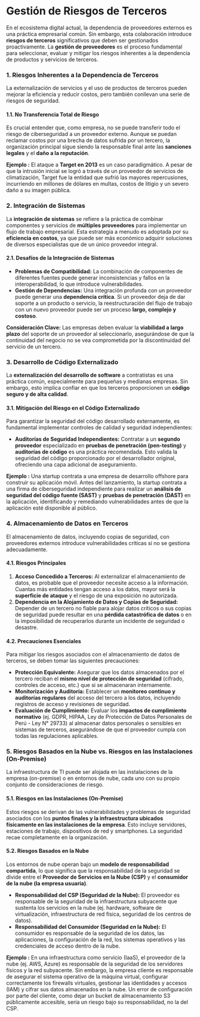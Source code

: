 # Gestión de Riesgos de Terceros

En el ecosistema digital actual, la dependencia de proveedores externos es una práctica empresarial común. Sin embargo, esta colaboración introduce **riesgos de terceros** significativos que deben ser gestionados proactivamente. La **gestión de proveedores** es el proceso fundamental para seleccionar, evaluar y mitigar los riesgos inherentes a la dependencia de productos y servicios de terceros.

### 1. Riesgos Inherentes a la Dependencia de Terceros

La externalización de servicios y el uso de productos de terceros pueden mejorar la eficiencia y reducir costos, pero también conllevan una serie de riesgos de seguridad.

#### 1.1. No Transferencia Total de Riesgo

Es crucial entender que, como empresa, no se puede transferir todo el riesgo de ciberseguridad a un proveedor externo. Aunque se puedan reclamar costos por una brecha de datos sufrida por un tercero, la organización principal sigue siendo la responsable final ante las **sanciones legales** y el **daño a la reputación**.

**Ejemplo :** El ataque a **Target en 2013** es un caso paradigmático. A pesar de que la intrusión inicial se logró a través de un proveedor de servicios de climatización, Target fue la entidad que sufrió las mayores repercusiones, incurriendo en millones de dólares en multas, costos de litigio y un severo daño a su imagen pública.

### 2. Integración de Sistemas

La **integración de sistemas** se refiere a la práctica de combinar componentes y servicios de **múltiples proveedores** para implementar un flujo de trabajo empresarial. Esta estrategia a menudo es adoptada por su **eficiencia en costos**, ya que puede ser más económico adquirir soluciones de diversos especialistas que de un único proveedor integral.

#### 2.1. Desafíos de la Integración de Sistemas

* **Problemas de Compatibilidad:** La combinación de componentes de diferentes fuentes puede generar inconsistencias y fallos en la interoperabilidad, lo que introduce vulnerabilidades.
* **Gestión de Dependencias:** Una integración profunda con un proveedor puede generar una **dependencia crítica**. Si un proveedor deja de dar soporte a un producto o servicio, la reestructuración del flujo de trabajo con un nuevo proveedor puede ser un proceso **largo, complejo y costoso**.

**Consideración Clave:** Las empresas deben evaluar la **viabilidad a largo plazo** del soporte de un proveedor al seleccionarlo, asegurándose de que la continuidad del negocio no se vea comprometida por la discontinuidad del servicio de un tercero.

### 3. Desarrollo de Código Externalizado

La **externalización del desarrollo de software** a contratistas es una práctica común, especialmente para pequeñas y medianas empresas. Sin embargo, esto implica confiar en que los terceros proporcionen un **código seguro y de alta calidad**.

#### 3.1. Mitigación del Riesgo en el Código Externalizado

Para garantizar la seguridad del código desarrollado externamente, es fundamental implementar controles de calidad y seguridad independientes:

* **Auditorías de Seguridad Independientes:** Contratar a un **segundo proveedor** especializado en **pruebas de penetración (pen-testing)** y **auditorías de código** es una práctica recomendada. Esto valida la seguridad del código proporcionado por el desarrollador original, ofreciendo una capa adicional de aseguramiento.

**Ejemplo :** Una startup contrata a una empresa de desarrollo offshore para construir su aplicación móvil. Antes del lanzamiento, la startup contrata a una firma de ciberseguridad independiente para realizar un **análisis de seguridad del código fuente (SAST)** y **pruebas de penetración (DAST)** en la aplicación, identificando y remediando vulnerabilidades antes de que la aplicación esté disponible al público.

### 4. Almacenamiento de Datos en Terceros

El almacenamiento de datos, incluyendo copias de seguridad, con proveedores externos introduce vulnerabilidades críticas si no se gestiona adecuadamente.

#### 4.1. Riesgos Principales

1. **Acceso Concedido a Terceros:** Al externalizar el almacenamiento de datos, es probable que el proveedor necesite acceso a la información. Cuantas más entidades tengan acceso a los datos, mayor será la **superficie de ataque** y el riesgo de una exposición no autorizada.
2. **Dependencia en la Alojamiento de Datos y Copias de Seguridad:** Depender de un tercero no fiable para alojar datos críticos o sus copias de seguridad puede resultar en una **pérdida catastrófica de datos** o en la imposibilidad de recuperarlos durante un incidente de seguridad o desastre.

#### 4.2. Precauciones Esenciales

Para mitigar los riesgos asociados con el almacenamiento de datos de terceros, se deben tomar las siguientes precauciones:

* **Protección Equivalente:** Asegurar que los datos almacenados por el tercero reciban el **mismo nivel de protección de seguridad** (cifrado, controles de acceso, etc.) que si se almacenaran internamente.
* **Monitorización y Auditoría:** Establecer un **monitoreo continuo y auditorías regulares** del acceso del tercero a los datos, incluyendo registros de acceso y revisiones de seguridad.
* **Evaluación de Cumplimiento:** Evaluar los **impactos de cumplimiento normativo** (ej. GDPR, HIPAA, Ley de Protección de Datos Personales de Perú - Ley N° 29733) al almacenar datos personales o sensibles en sistemas de terceros, asegurándose de que el proveedor cumpla con todas las regulaciones aplicables.

### 5. Riesgos Basados en la Nube vs. Riesgos en las Instalaciones (On-Premise)

La infraestructura de TI puede ser alojada en las instalaciones de la empresa (on-premise) o en entornos de nube, cada uno con su propio conjunto de consideraciones de riesgo.

#### 5.1. Riesgos en las Instalaciones (On-Premise)

Estos riesgos se derivan de las vulnerabilidades y problemas de seguridad asociados con los **puntos finales y la infraestructura ubicados físicamente en las instalaciones de la empresa**. Esto incluye servidores, estaciones de trabajo, dispositivos de red y smartphones. La seguridad recae completamente en la organización.

#### 5.2. Riesgos Basados en la Nube

Los entornos de nube operan bajo un **modelo de responsabilidad compartida**, lo que significa que la responsabilidad de la seguridad se divide entre el **Proveedor de Servicios en la Nube (CSP)** y el **consumidor de la nube (la empresa usuaria)**.

* **Responsabilidad del CSP (Seguridad&#x20;**_**de**_**&#x20;la Nube):** El proveedor es responsable de la seguridad de la infraestructura subyacente que sustenta los servicios en la nube (ej. hardware, software de virtualización, infraestructura de red física, seguridad de los centros de datos).
* **Responsabilidad del Consumidor (Seguridad&#x20;**_**en**_**&#x20;la Nube):** El consumidor es responsable de la seguridad de los datos, las aplicaciones, la configuración de la red, los sistemas operativos y las credenciales de acceso dentro de la nube.

**Ejemplo :** En una infraestructura como servicio (IaaS), el proveedor de la nube (ej. AWS, Azure) es responsable de la seguridad de los servidores físicos y la red subyacente. Sin embargo, la empresa cliente es responsable de asegurar el sistema operativo de la máquina virtual, configurar correctamente los firewalls virtuales, gestionar las identidades y accesos (IAM) y cifrar sus datos almacenados en la nube. Un error de configuración por parte del cliente, como dejar un bucket de almacenamiento S3 públicamente accesible, sería un riesgo bajo su responsabilidad, no la del CSP.

